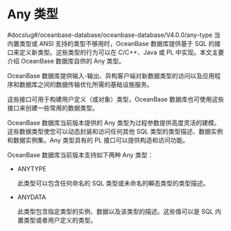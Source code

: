 Any 类型 
===========================
#docslug#/oceanbase-database/oceanbase-database/V4.0.0/any-type
当内置类型或 ANSI 支持的类型不够用时，OceanBase 数据库提供基于 SQL 的接口来定义新类型。这些类型的行为可以在 C/C++、Java 或 PL 中实现。本文主要介绍 OceanBase 数据库自供的 Any 类型。

OceanBase 数据库提供输入-输出、异构客户端对新数据类型的访问以及应用程序和数据库之间的数据传输优化所需的基础设施服务。

这些接口可用于构建用户定义（或对象）类型，OceanBase 数据库也可使用这些接口来创建一些常用的数据类型。

OceanBase 数据库当前版本提供的 Any 类型为过程参数提供高度灵活的建模。这些数据类型使您可以动态封装和访问任何其他 SQL 类型的类型描述、数据实例和数据实例集。Any 类型具有的 PL 接口可以提供构造和访问功能。

OceanBase 数据库当前版本支持如下两种 Any 类型：

* ANYTYPE

  此类型可以包含任何命名的 SQL 类型或未命名的瞬态类型的类型描述。
  

* ANYDATA

  此类型包含指定类型的实例、数据以及该类型的描述。这些值可以是 SQL 内置类型或者用户定义的类型。
  



